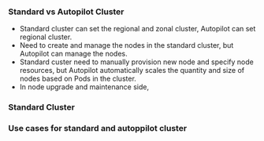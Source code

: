 ### Standard vs Autopilot Cluster
- Standard cluster can set the regional and zonal cluster,
  Autopilot can set regional cluster.
- Need to create and manage the nodes in the standard cluster, but Autopilot can manage the nodes.
- Standard custer need to manually provision new node and specify node resources, but Autopilot automatically scales the quantity and size of nodes based on Pods in the cluster.
- In node upgrade and maintenance side, 



### Standard Cluster


### Use cases for standard and autoppilot cluster
